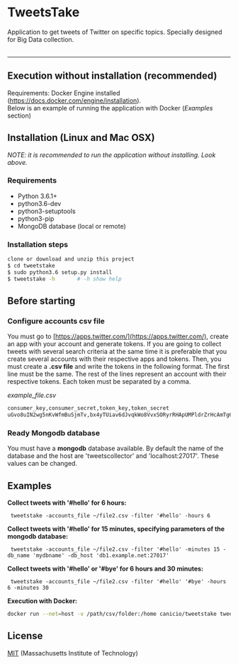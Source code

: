 # TweetsTake

Application to get tweets of Twitter on specific topics. Specially designed for Big Data collection.
<br>
<br>

---

## Execution without installation (recommended)
Requirements: Docker Engine installed (https://docs.docker.com/engine/installation). <br>
Below is an example of running the application with Docker (*Examples* section)

## Installation (Linux and Mac OSX)
*NOTE: it is recommended to run the application without installing. Look above.*

### Requirements
* Python 3.6.1+
* python3.6-dev
* python3-setuptools
* python3-pip
* MongoDB database (local or remote)

### Installation steps
```sh
clone or download and unzip this project
$ cd tweetstake
$ sudo python3.6 setup.py install
$ tweetstake -h       # -h show help
```

## Before starting

### Configure accounts csv file
You must go to [https://apps.twitter.com/](https://apps.twitter.com/), create an app with your account and generate tokens. If you are going to collect tweets with several search criteria at the same time it is preferable that you create several accounts with their respective apps and tokens.
Then, you must create a **.csv file** and write the tokens in the following format. The first line must be the same. The rest of the lines represent an account with their respective tokens. Each token must be separated by a comma.

*example_file.csv*
```sh
consumer_key,consumer_secret,token_key,token_secret
uGvo8uIN2wg5nKvWfmBuSjmTv,bx4yTUiav6dJvqkWo8VvxSORyrRHApUMPldrZrHcAmTg6AXl6X,150147078634094680-WItRgONsdhhZc6C7q8n9NWDvYG94aVB,qQ7qj6dbfhbqc69EPSVFzMvPpjy1Rl91RdiJ6WzzKUIas
```

### Ready Mongodb database

You must have a **mongodb** database available. By default the name of the database and the host are 'tweetscollector' and 'localhost:27017'. These values can be changed.

## Examples

**Collect tweets with '#hello' for 6 hours:**
```console
 tweetstake -accounts_file ~/file2.csv -filter '#hello' -hours 6
```

**Collect tweets with '#hello' for 15 minutes, specifying parameters of the mongodb database:**
```console
 tweetstake -accounts_file ~/file2.csv -filter '#hello' -minutes 15 -db_name 'mydbname' -db_host 'db1.example.net:27017'
```

**Collect tweets with '#hello' or '#bye' for 6 hours and 30 minutes:**
```console
 tweetstake -accounts_file ~/file2.csv -filter '#hello' '#bye' -hours 6 -minutes 30
```

**Execution with Docker:**
```sh
docker run --net=host -v /path/csv/folder:/home canicio/tweetstake tweetstake -accounts_file /home/file.csv -filter '#hello' -minutes 15
```

## License
[MIT](LICENSE) (Massachusetts Institute of Technology)

